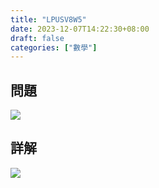 ```yaml
---
title: "LPUSV8W5"
date: 2023-12-07T14:22:30+08:00
draft: false
categories: ["數學"]
---
```

<!--more-->

## 問題
<img src="/posts/solution/LPUSV8W5-q.png">

## 詳解
<img src="/posts/solution/LPUSV8W5-sol.png">

